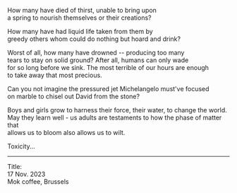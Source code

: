 How many have died of thirst, unable to bring upon\
a spring to nourish themselves or their creations?

How many have had liquid life taken from them by\
greedy others whom could do nothing but hoard and drink?

Worst of all, how many have drowned -- producing too many\
tears to stay on solid ground? After all, humans can only wade\
for so long before we sink. The most terrible of our hours are enough\
to take away that most precious.

Can you not imagine the pressured jet Michelangelo must've focused\
on marble to chisel out David from the stone?

Boys and girls grow to harness their force, their water, to change the world.\
May they learn well - us adults are testaments to how the phase of matter that\
allows us to bloom also allows us to wilt.

Toxicity...

-----

Title:\
17 Nov. 2023\
Mok coffee, Brussels